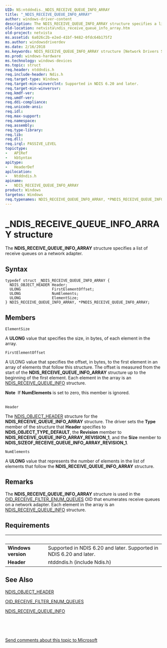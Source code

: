```yaml
---
UID: NS:ntddndis._NDIS_RECEIVE_QUEUE_INFO_ARRAY
title: "_NDIS_RECEIVE_QUEUE_INFO_ARRAY"
author: windows-driver-content
description: The NDIS_RECEIVE_QUEUE_INFO_ARRAY structure specifies a list of receive queues on a network adapter.
old-location: netvista\ndis_receive_queue_info_array.htm
old-project: netvista
ms.assetid: 6a026c2b-e2ed-41bf-9482-0fdc64b175f2
ms.author: windowsdriverdev
ms.date: 2/16/2018
ms.keywords: NDIS_RECEIVE_QUEUE_INFO_ARRAY structure [Network Drivers Starting with Windows Vista], PNDIS_RECEIVE_QUEUE_INFO_ARRAY, netvista.ndis_receive_queue_info_array, ntddndis/NDIS_RECEIVE_QUEUE_INFO_ARRAY, ntddndis/PNDIS_RECEIVE_QUEUE_INFO_ARRAY, virtual_machine_queue_ref_126f14fb-44b8-47bc-bc0d-eaa435470a6c.xml, PNDIS_RECEIVE_QUEUE_INFO_ARRAY structure pointer [Network Drivers Starting with Windows Vista], NDIS_RECEIVE_QUEUE_INFO_ARRAY, *PNDIS_RECEIVE_QUEUE_INFO_ARRAY, _NDIS_RECEIVE_QUEUE_INFO_ARRAY
ms.prod: windows-hardware
ms.technology: windows-devices
ms.topic: struct
req.header: ntddndis.h
req.include-header: Ndis.h
req.target-type: Windows
req.target-min-winverclnt: Supported in NDIS 6.20 and later.
req.target-min-winversvr: 
req.kmdf-ver: 
req.umdf-ver: 
req.ddi-compliance: 
req.unicode-ansi: 
req.idl: 
req.max-support: 
req.namespace: 
req.assembly: 
req.type-library: 
req.lib: 
req.dll: 
req.irql: PASSIVE_LEVEL
topictype:
-	APIRef
-	kbSyntax
apitype:
-	HeaderDef
apilocation:
-	Ntddndis.h
apiname:
-	NDIS_RECEIVE_QUEUE_INFO_ARRAY
product: Windows
targetos: Windows
req.typenames: NDIS_RECEIVE_QUEUE_INFO_ARRAY, *PNDIS_RECEIVE_QUEUE_INFO_ARRAY
---
```


# _NDIS_RECEIVE_QUEUE_INFO_ARRAY structure
The <b>NDIS_RECEIVE_QUEUE_INFO_ARRAY</b> structure specifies a list of receive queues on a network adapter.

## Syntax
````
typedef struct _NDIS_RECEIVE_QUEUE_INFO_ARRAY {
  NDIS_OBJECT_HEADER Header;
  ULONG              FirstElementOffset;
  ULONG              NumElements;
  ULONG              ElementSize;
} NDIS_RECEIVE_QUEUE_INFO_ARRAY, *PNDIS_RECEIVE_QUEUE_INFO_ARRAY;
````

## Members


`ElementSize`

A <b>ULONG</b> value that specifies the size, in bytes, of each element in the array.

`FirstElementOffset`

A ULONG value that specifies the offset, in bytes, to the first element in an array of elements that follow this structure. The offset is measured from the start of the <b>NDIS_RECEIVE_QUEUE_INFO_ARRAY</b> structure up to the beginning of the first element. Each element in the array is an <a href="..\ntddndis\ns-ntddndis-_ndis_receive_queue_info.md">
     NDIS_RECEIVE_QUEUE_INFO</a> structure.



<div class="alert"><b>Note</b>  If <b>NumElements</b> is set to zero, this member is ignored.  </div>
<div> </div>

`Header`

The 
     <a href="..\ntddndis\ns-ntddndis-_ndis_object_header.md">NDIS_OBJECT_HEADER</a> structure for the
     <b>NDIS_RECEIVE_QUEUE_INFO_ARRAY</b>  structure. The driver sets the 
     <b>Type</b> member of the structure that 
     <b>Header</b> specifies to <b>NDIS_OBJECT_TYPE_DEFAULT</b>, the 
     <b>Revision</b> member to <b>NDIS_RECEIVE_QUEUE_INFO_ARRAY_REVISION_1</b>, and the 
     <b>Size</b> member to <b>NDIS_SIZEOF_RECEIVE_QUEUE_INFO_ARRAY_REVISION_1</b>.

`NumElements`

A <b>ULONG</b> value that represents the number of elements in the list of elements that follow the
     <b>NDIS_RECEIVE_QUEUE_INFO_ARRAY</b> structure.

## Remarks
The <b>NDIS_RECEIVE_QUEUE_INFO_ARRAY</b> structure is used in the 
    <a href="https://docs.microsoft.com/en-us/windows-hardware/drivers/network/oid-receive-filter-enum-queues">
    OID_RECEIVE_FILTER_ENUM_QUEUES</a> OID that enumerates receive queues on a network adapter. Each
    element in the array is an 
    <a href="..\ntddndis\ns-ntddndis-_ndis_receive_queue_info.md">
    NDIS_RECEIVE_QUEUE_INFO</a> structure.

## Requirements
| &nbsp; | &nbsp; |
| ---- |:---- |
| **Windows version** | Supported in NDIS 6.20 and later. Supported in NDIS 6.20 and later. |
| **Header** | ntddndis.h (include Ndis.h) |

## See Also

<a href="..\ntddndis\ns-ntddndis-_ndis_object_header.md">NDIS_OBJECT_HEADER</a>



<a href="https://docs.microsoft.com/en-us/windows-hardware/drivers/network/oid-receive-filter-enum-queues">OID_RECEIVE_FILTER_ENUM_QUEUES</a>



<a href="..\ntddndis\ns-ntddndis-_ndis_receive_queue_info.md">NDIS_RECEIVE_QUEUE_INFO</a>



 

 

<a href="mailto:wsddocfb@microsoft.com?subject=Documentation%20feedback [netvista\netvista]:%20NDIS_RECEIVE_QUEUE_INFO_ARRAY structure%20 RELEASE:%20(2/16/2018)&amp;body=%0A%0APRIVACY STATEMENT%0A%0AWe use your feedback to improve the documentation. We don't use your email address for any other purpose, and we'll remove your email address from our system after the issue that you're reporting is fixed. While we're working to fix this issue, we might send you an email message to ask for more info. Later, we might also send you an email message to let you know that we've addressed your feedback.%0A%0AFor more info about Microsoft's privacy policy, see http://privacy.microsoft.com/en-us/default.aspx." title="Send comments about this topic to Microsoft">Send comments about this topic to Microsoft</a>
